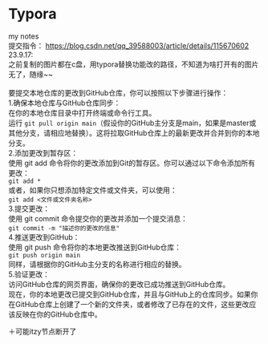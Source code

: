 # Typora
my notes<br/>
提交指令：
https://blog.csdn.net/qq_39588003/article/details/115670602<br/>
23.9.17:<br/>
之前复制的图片都在c盘，用typora替换功能改的路径，不知道为啥打开有的图片无了，随缘~~<br/>
<br/>
要提交本地仓库的更改到GitHub仓库，你可以按照以下步骤进行操作：<br/>
1.确保本地仓库与GitHub仓库同步：<br/>
在你的本地仓库目录中打开终端或命令行工具。<br/>
运行 `git pull origin main`（假设你的GitHub主分支是main，如果是master或其他分支，请相应地替换）。这将拉取GitHub仓库上的最新更改并合并到你的本地分支。<br/>
2.添加更改到暂存区：<br/>
使用 git add 命令将你的更改添加到Git的暂存区。你可以通过以下命令添加所有更改：<br/>
`git add *`<br/>
或者，如果你只想添加特定文件或文件夹，可以使用：<br/>
`git add <文件或文件夹名称>`<br/>
3.提交更改：<br/>
使用 git commit 命令提交你的更改并添加一个提交消息：<br/>
`git commit -m "描述你的更改的信息"`<br/>
4.推送更改到GitHub：<br/>
使用 git push 命令将你的本地更改推送到GitHub仓库：<br/>
`git push origin main`<br/>
同样，请根据你的GitHub主分支的名称进行相应的替换。<br/>
5.验证更改：<br/>
访问GitHub仓库的网页界面，确保你的更改已成功推送到GitHub仓库。<br/>
现在，你的本地更改已提交到GitHub仓库，并且与GitHub上的仓库同步。如果你在GitHub仓库上创建了一个新的文件夹，或者修改了已存在的文件，这些更改应该反映在你的GitHub仓库中。<br/>

＋可能itzy节点断开了

